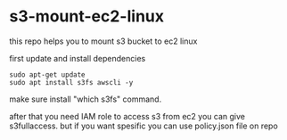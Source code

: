 # s3-mount-ec2-linux

this repo helps you to mount s3 bucket to ec2 linux 

first update and install dependencies

```
sudo apt-get update
sudo apt install s3fs awscli -y
```

make sure install "which s3fs" command.

after that you need  IAM role to access s3 from ec2
you can give s3fullaccess. but if you want spesific you can use policy.json file on repo
